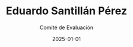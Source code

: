 ---
layout: candidato
title: Eduardo Santillán Pérez
origin: Poder Judicial
interviewed: false
tags:
- Poder Ejecutivo
- Hombre
external_url: false
date: 2025-01-01
author: Comité de Evaluación
number: 60

---